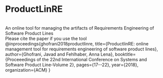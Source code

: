 # ProductLinRE
 </br>
An online tool for managing the artifacts of Requirements Engineering of Software Product Lines 
 </br>
Please cite the paper if you use the tool </br>
@inproceedings{ghofrani2018productlinre,
  title={ProductlinRE: online management tool for requirements engineering of software product lines},
  author={Ghofrani, Javad and Fehlhaber, Anna Lena},
  booktitle={Proceeedings of the 22nd International Conference on Systems and Software Product Line-Volume 2},
  pages={17--22},
  year={2018},
  organization={ACM}
}
